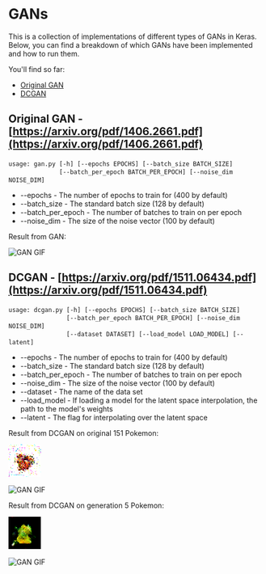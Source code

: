 # GANs

This is a collection of implementations of different types of GANs in Keras. Below, you can find a breakdown of which GANs have been implemented and how to run them.

You'll find so far:

- [Original GAN](models/gan.py)
- [DCGAN](models/dcgan.py)

## Original GAN - [https://arxiv.org/pdf/1406.2661.pdf](https://arxiv.org/pdf/1406.2661.pdf)
```buildoutcfg
usage: gan.py [-h] [--epochs EPOCHS] [--batch_size BATCH_SIZE]
              [--batch_per_epoch BATCH_PER_EPOCH] [--noise_dim NOISE_DIM]
```

- --epochs - The number of epochs to train for (400 by default)
- --batch_size - The standard batch size (128 by default)
- --batch_per_epoch - The number of batches to train on per epoch
- --noise_dim - The size of the noise vector (100 by default)

Result from GAN:

![GAN GIF](generated_images/mnist.gif)

## DCGAN - [https://arxiv.org/pdf/1511.06434.pdf](https://arxiv.org/pdf/1511.06434.pdf)
```buildoutcfg
usage: dcgan.py [-h] [--epochs EPOCHS] [--batch_size BATCH_SIZE]
                [--batch_per_epoch BATCH_PER_EPOCH] [--noise_dim NOISE_DIM]
                [--dataset DATASET] [--load_model LOAD_MODEL] [--latent]

```

- --epochs - The number of epochs to train for (400 by default)
- --batch_size - The standard batch size (128 by default)
- --batch_per_epoch - The number of batches to train on per epoch
- --noise_dim - The size of the noise vector (100 by default)
- --dataset - The name of the data set
- --load_model - If loading a model for the latent space interpolation, the path to the model's weights
- --latent - The flag for interpolating over the latent space


Result from DCGAN on original 151 Pokemon:

![GAN GIF](generated_images/pokemon.gif)

![GAN GIF](generated_images/pokemon_gen1.gif)

Result from DCGAN on generation 5 Pokemon:

![GAN GIF](generated_images/pokemon5.gif)

![GAN GIF](generated_images/pokemon_gen5.gif)

